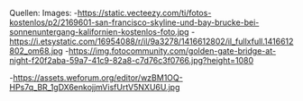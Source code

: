 Quellen:
Images: -https://static.vecteezy.com/ti/fotos-kostenlos/p2/2169601-san-francisco-skyline-und-bay-brucke-bei-sonnenuntergang-kalifornien-kostenlos-foto.jpg -https://i.etsystatic.com/16954088/r/il/9a3278/1416612802/il_fullxfull.1416612802_om68.jpg -https://img.fotocommunity.com/golden-gate-bridge-at-night-f20f2aba-59a7-41c9-82a8-c7d76c3f0766.jpg?height=1080

-https://assets.weforum.org/editor/wzBM1OQ-HPs7q_BR_1gDX6enkojjmVisfUrtV5NXU6U.jpg
